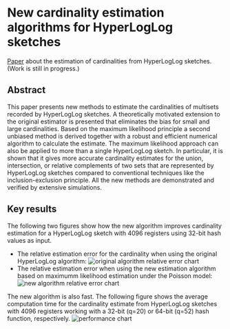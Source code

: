 # New cardinality estimation algorithms for HyperLogLog sketches
[Paper](http://oertl.github.io/hyperloglog-sketch-estimation-paper/paper.pdf) about the estimation of cardinalities from HyperLogLog sketches. (Work is still in progress.)

## Abstract
This paper presents new methods to estimate the cardinalities of multisets recorded by HyperLogLog sketches. A theoretically motivated extension to the original estimator is presented that eliminates the bias for small and large cardinalities. Based on the maximum likelihood principle a second unbiased method is derived together with a robust and efficient numerical algorithm to calculate the estimate. The maximum likelihood approach can also be applied to more than a single HyperLogLog sketch. In particular, it is shown that it gives more accurate cardinality estimates for the union, intersection, or relative complements of two sets that are represented by HyperLogLog sketches compared to conventional techniques like the inclusion-exclusion principle. All the new methods are demonstrated and verified by extensive simulations.

## Key results
The following two figures show how the new algorithm improves cardinality estimation for a HyperLogLog sketch with 4096 registers using 32-bit hash values as input.
* The relative estimation error for the cardinality when using the original HyperLogLog algorithm:
![original algorithm relative error chart](https://github.com/oertl/hyperloglog-sketch-estimation-paper/raw/master/paper/original_estimate.png)
* The relative estimation error when using the new estimation algorithm based on maximumm likelihood estimation under the Poisson  model:
![new algorithm relative error chart](https://github.com/oertl/hyperloglog-sketch-estimation-paper/raw/master/paper/max_likelihood_estimate_12_20.png)

The new algorithm is also fast. The following figure shows the average computation time for the cardinality estimate from HyperLogLog sketches with 4096 registers working with a 32-bit (q=20) or 64-bit (q=52) hash function, respectively.
![performance chart](https://github.com/oertl/hyperloglog-sketch-estimation-paper/raw/master/paper/max_likelihood_avg_exec_time.png)
